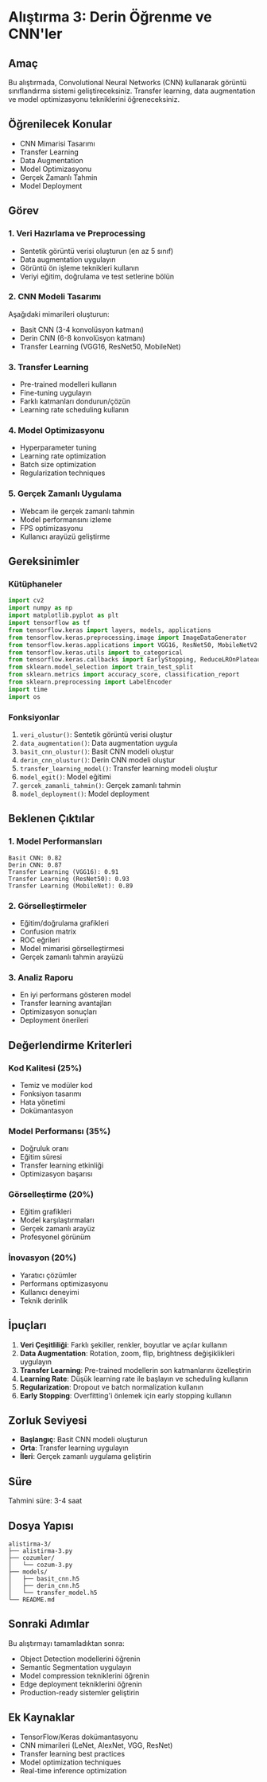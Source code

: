 # Alıştırma 3: Derin Öğrenme ve CNN'ler

## Amaç
Bu alıştırmada, Convolutional Neural Networks (CNN) kullanarak görüntü sınıflandırma sistemi geliştireceksiniz. Transfer learning, data augmentation ve model optimizasyonu tekniklerini öğreneceksiniz.

## Öğrenilecek Konular
- CNN Mimarisi Tasarımı
- Transfer Learning
- Data Augmentation
- Model Optimizasyonu
- Gerçek Zamanlı Tahmin
- Model Deployment

## Görev

### 1. Veri Hazırlama ve Preprocessing
- Sentetik görüntü verisi oluşturun (en az 5 sınıf)
- Data augmentation uygulayın
- Görüntü ön işleme teknikleri kullanın
- Veriyi eğitim, doğrulama ve test setlerine bölün

### 2. CNN Modeli Tasarımı
Aşağıdaki mimarileri oluşturun:
- Basit CNN (3-4 konvolüsyon katmanı)
- Derin CNN (6-8 konvolüsyon katmanı)
- Transfer Learning (VGG16, ResNet50, MobileNet)

### 3. Transfer Learning
- Pre-trained modelleri kullanın
- Fine-tuning uygulayın
- Farklı katmanları dondurun/çözün
- Learning rate scheduling kullanın

### 4. Model Optimizasyonu
- Hyperparameter tuning
- Learning rate optimization
- Batch size optimization
- Regularization techniques

### 5. Gerçek Zamanlı Uygulama
- Webcam ile gerçek zamanlı tahmin
- Model performansını izleme
- FPS optimizasyonu
- Kullanıcı arayüzü geliştirme

## Gereksinimler

### Kütüphaneler
```python
import cv2
import numpy as np
import matplotlib.pyplot as plt
import tensorflow as tf
from tensorflow.keras import layers, models, applications
from tensorflow.keras.preprocessing.image import ImageDataGenerator
from tensorflow.keras.applications import VGG16, ResNet50, MobileNetV2
from tensorflow.keras.utils import to_categorical
from tensorflow.keras.callbacks import EarlyStopping, ReduceLROnPlateau
from sklearn.model_selection import train_test_split
from sklearn.metrics import accuracy_score, classification_report
from sklearn.preprocessing import LabelEncoder
import time
import os
```

### Fonksiyonlar
1. `veri_olustur()`: Sentetik görüntü verisi oluştur
2. `data_augmentation()`: Data augmentation uygula
3. `basit_cnn_olustur()`: Basit CNN modeli oluştur
4. `derin_cnn_olustur()`: Derin CNN modeli oluştur
5. `transfer_learning_model()`: Transfer learning modeli oluştur
6. `model_egit()`: Model eğitimi
7. `gercek_zamanli_tahmin()`: Gerçek zamanlı tahmin
8. `model_deployment()`: Model deployment

## Beklenen Çıktılar

### 1. Model Performansları
```
Basit CNN: 0.82
Derin CNN: 0.87
Transfer Learning (VGG16): 0.91
Transfer Learning (ResNet50): 0.93
Transfer Learning (MobileNet): 0.89
```

### 2. Görselleştirmeler
- Eğitim/doğrulama grafikleri
- Confusion matrix
- ROC eğrileri
- Model mimarisi görselleştirmesi
- Gerçek zamanlı tahmin arayüzü

### 3. Analiz Raporu
- En iyi performans gösteren model
- Transfer learning avantajları
- Optimizasyon sonuçları
- Deployment önerileri

## Değerlendirme Kriterleri

### Kod Kalitesi (25%)
- Temiz ve modüler kod
- Fonksiyon tasarımı
- Hata yönetimi
- Dokümantasyon

### Model Performansı (35%)
- Doğruluk oranı
- Eğitim süresi
- Transfer learning etkinliği
- Optimizasyon başarısı

### Görselleştirme (20%)
- Eğitim grafikleri
- Model karşılaştırmaları
- Gerçek zamanlı arayüz
- Profesyonel görünüm

### İnovasyon (20%)
- Yaratıcı çözümler
- Performans optimizasyonu
- Kullanıcı deneyimi
- Teknik derinlik

## İpuçları

1. **Veri Çeşitliliği**: Farklı şekiller, renkler, boyutlar ve açılar kullanın
2. **Data Augmentation**: Rotation, zoom, flip, brightness değişiklikleri uygulayın
3. **Transfer Learning**: Pre-trained modellerin son katmanlarını özelleştirin
4. **Learning Rate**: Düşük learning rate ile başlayın ve scheduling kullanın
5. **Regularization**: Dropout ve batch normalization kullanın
6. **Early Stopping**: Overfitting'i önlemek için early stopping kullanın

## Zorluk Seviyesi
- **Başlangıç**: Basit CNN modeli oluşturun
- **Orta**: Transfer learning uygulayın
- **İleri**: Gerçek zamanlı uygulama geliştirin

## Süre
Tahmini süre: 3-4 saat

## Dosya Yapısı
```
alistirma-3/
├── alistirma-3.py
├── cozumler/
│   └── cozum-3.py
├── models/
│   ├── basit_cnn.h5
│   ├── derin_cnn.h5
│   └── transfer_model.h5
└── README.md
```

## Sonraki Adımlar
Bu alıştırmayı tamamladıktan sonra:
- Object Detection modellerini öğrenin
- Semantic Segmentation uygulayın
- Model compression tekniklerini öğrenin
- Edge deployment tekniklerini öğrenin
- Production-ready sistemler geliştirin

## Ek Kaynaklar
- TensorFlow/Keras dokümantasyonu
- CNN mimarileri (LeNet, AlexNet, VGG, ResNet)
- Transfer learning best practices
- Model optimization techniques
- Real-time inference optimization 